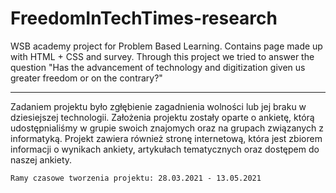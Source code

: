 # FreedomInTechTimes-research
WSB academy project for Problem Based Learning. Contains page made up with HTML + CSS and survey. Through this project we tried to answer the question "Has the advancement of technology and digitization given us greater freedom or on the contrary?"
________________________________________________________________________________________________________________________________________________________________
Zadaniem projektu było zgłębienie zagadnienia wolności lub jej braku w dziesiejszej technologii. Założenia projektu zostały oparte o ankietę, którą udostępnialiśmy w grupie swoich znajomych oraz na grupach związanych z informatyką. Projekt zawiera również stronę internetową, która jest zbiorem informacji o wynikach ankiety, artykułach tematycznych oraz dostępem do naszej ankiety.
```
Ramy czasowe tworzenia projektu: 28.03.2021 - 13.05.2021
